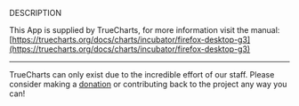 DESCRIPTION


This App is supplied by TrueCharts, for more information visit the manual: [https://truecharts.org/docs/charts/incubator/firefox-desktop-g3](https://truecharts.org/docs/charts/incubator/firefox-desktop-g3)

---

TrueCharts can only exist due to the incredible effort of our staff.
Please consider making a [donation](https://truecharts.org/docs/about/sponsor) or contributing back to the project any way you can!
